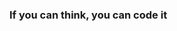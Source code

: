 ### If you can think, you can code it 

<!--
**willjoje/willjoje** is a ✨ _special_ ✨ repository because its `README.md` (this file) appears on your GitHub profile.

Here are some ideas to get you started:

- 🔭 I’m currently working on ... nothing
- 🌱 I’m currently learning ... react native
- 👯 I’m looking to collaborate on ... web dev
- 🤔 I’m looking for help with ...
- 💬 Ask me about ... how i meet my mother
- 📫 How to reach me: ...
- 😄 Pronouns: ...
- ⚡ Fun fact: ...
-->

